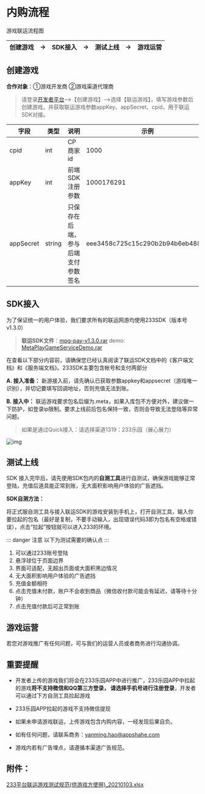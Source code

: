 # 内购流程

游戏联运流程图

| 创建游戏 | →    | SDK接入 | →    | 测试上线 | →    | 游戏运营 |
| -------- | ---- | ------- | ---- | -------- | ---- | -------- |

## 创建游戏

**合作对象**：①游戏开发商  ②游戏渠道代理商

> 请登录[开发者平台](https://dev.233leyuan.com/#/login)—>【创建游戏】—>选择【联运游戏】，填写游戏参数后创建游戏，并获取联运游戏参数appKey、appSecret、cpid，用于联运SDK对接。

| 字段      | 类型   | 说明                               | 示例                             |
| --------- | ------ | ---------------------------------- | -------------------------------- |
| cpid      | int    | CP商家id                           | 1000                             |
| appKey    | int    | 前端SDK注册参数                    | 1000176291                       |
| appSecret | string | 只保存在后端，参与后端支付参数签名 | eee3458c725c15c290b2b94b6eb48881 |

## SDK接入

为了保证统一的用户体验，我们要求所有的联运网游均使用233SDK（版本号v1.3.0）

> **联运SDK文件**：[mpg-pay-v1.3.0.rar](https://cdn.233xyx.com/1627799882726_290.rar) demo: [MetaPlayGameServiceDemo.rar](https://developercenter.233leyuan.com/file/1b9cf253152c4aa5854ccf554a4c6a97.rar)

在查看以下部分内容前，请确保您已经认真阅读了联运SDK文档中的《客户端文档》和《服务端文档》。233SDK主要包含帐号和支付两部分

**A. 接入准备：** 新游接入前，请先确认已获取参数appkey和appsecret（游戏唯一识别），并切记要填写回调地址，否则充值无法到账。

**B. 接入中：** 联运游戏要求包名后缀为.meta，如果入库包不方便对外，建议做一下防护，如登录ip限制。要求上线前后包名保持一致，否则会导致无法登陆等异常问题。

> 如果是通过Quick接入：请选择渠道1319：233乐园（展心展力）

![img](https://arkimg.ark.online/(null)-20240520172123048.png)

## 测试上线

SDK 接入完毕后，请先使用SDK包内的**自测工具**进行自测试，确保游戏能够正常登陆，充值后道具能正常到账，无大面积影响用户体验的广告遮挡。

**SDK自测方法：**

将正式服自测工具与接入联运SDK的游戏安装到手机上，打开自测工具，输入你要拉起的包名（最好是复制，不要手动输入，出现错误代码3即为包名有空格或错误），点击“拉起”按钮就可以进入233的环境。

::: danger 注意
以下为测试需要的确认点
:::

1. 可以通过233账号登陆
2. 悬浮球位于页面边界
3. 界面可适配，无超出页面或大面积黑边情况
4. 无大面积影响用户体验的广告遮挡
5. 充值金额相符
6. 点击充值未付款，账户不会收到商品（微信收付款可能会有延迟，请等待十分钟）
7. 点击充值付款后可正常到账

## 游戏运营

若您对游戏推广有任何问题，可与我们的运营人员或者商务进行沟通协调。

## 重要提醒

- 开发者上传的游戏我们将会在233乐园APP中进行推广，233乐园APP中拉起的游戏**将不支持微信和QQ第三方登录， 请选择手机号进行注册登录**，开发者可以通过下方自测工具拉起游戏

- 233乐园APP拉起的游戏不支持微信提现

- 如果未申请游戏联运，上传游戏包含内购内容，一经发现后果自负。

- 如有任何问题，请联系商务：yanming.hao@appshahe.com

- 游戏内若有广告埋点，请遵循本渠道广告规范。

## 附件：

[233平台联运游戏测试规范(供游戏方使用)_20210103.xlsx](https://developercenter.233leyuan.com/file/3df9e730311a49bea4af00eacefaf75e.xlsx)
